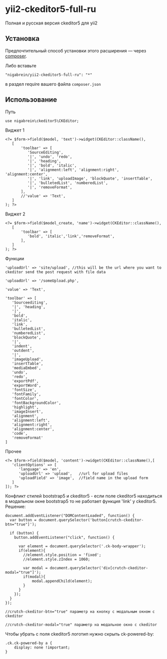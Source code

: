 yii2-ckeditor5-full-ru
==============
Полная и русская версия ckeditor5 для yii2

Установка
------------
Предпочтительный способ установки этого расширения — через [composer](http://getcomposer.org/download/).

Либо вставьте
```
"nigabrein/yii2-ckeditor5-full-ru": "*"
```
в раздел require вашего файла `composer.json`

Использование
-----
Путь
```
use nigabrein\ckeditor5\CKEditor;
```

Виджет 1
```
<?= $form->field($model, 'text')->widget(CKEditor::className(), 
   [
       'toolbar' => [
          'SourceEditing', 
          '|', 'undo', 'redo',
          '|', 'heading',
          '|', 'bold', 'italic',
          '|', 'alignment:left', 'alignment:right', 'alignment:center',
          '|', 'link', 'uploadImage', 'blockQuote', 'insertTable',
          '|', 'bulletedList', 'numberedList',
          '|', 'removeFormat',
       ],
       //'value' => 'Text',
   ]
); ?>
```

Виджет 2
```
<?= $form->field($model_create, 'name')->widget(CKEditor::className(), 
   [
       'toolbar' => [
          'bold', 'italic','link','removeFormat',
       ],
   ]
); ?>
```
Функции
```
'uploadUrl' => 'site/upload', //this will be the url where you want to ckeditor send the post request with file data

'uploadUrl' => '/someUpload.php',

'value' => 'Text',

'toolbar' => [
   'Sourceediting',
   '|', 'heading', 
   '|',
   'bold', 
   'italic', 
   'link',
   'bulletedList',
   'numberedList',
   'blockQuote',
   '|',
   'indent',
   'outdent',
   '|',
   'imageUpload',
   'insertTable',
   'mediaEmbed',
   'undo',
   'redo',
   'exportPdf',
   'exportWord',
   'fontSize',
   'fontFamily',
   'fontColor',
   'fontBackgroundColor',
   'highlight',
   'imageInsert',
   'alignment',
   'alignment:left', 
   'alignment:right', 
   'alignment:center',
   'code',
   'removeFormat'
]
```

Прочее
```
<?= $form->field($model, 'content')->widget(CKEditor::className(),[
   'clientOptions' => [
      'language' => 'en',
      'uploadUrl' => 'upload',   //url for upload files
      'uploadField' => 'image',  //field name in the upload form
   ]
]); ?>
```
Конфликт стилей bootstrap5 и ckeditor5 - если поле ckeditor5 находиться в модальном окне bootstrap5 то не работает функция 'link' у ckeditor5.
Решение:
```
document.addEventListener("DOMContentLoaded", function() {
  var button = document.querySelector('button[crutch-ckeditor-btn="true"]');
  
  if (button) {
    button.addEventListener("click", function() {
        
      var element = document.querySelector('.ck-body-wrapper');
      if(element){
        //element.style.position = 'fixed';
        //element.style.zIndex = 1060;
          
        var modal = document.querySelector('div[crutch-ckeditor-modal="true"]');
        if(modal){
            modal.appendChild(element);
        }
      }
    });
  }
});

//crutch-ckeditor-btn="true" параметр на кнопку с модальным окном с ckeditor

//crutch-ckeditor-modal="true" параметр на модальное окно с ckeditor
```

Чтобы убрать с поля ckeditor5 логотип нужно скрыть ck-powered-by:
```
.ck.ck-powered-by a {
    display: none !important;
}
```
